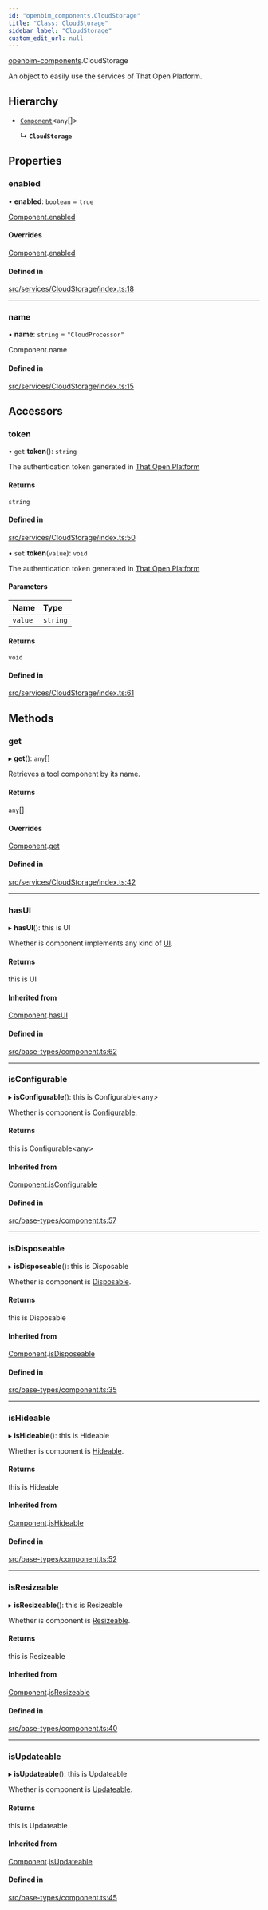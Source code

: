 ```yaml
---
id: "openbim_components.CloudStorage"
title: "Class: CloudStorage"
sidebar_label: "CloudStorage"
custom_edit_url: null
---
```


[openbim-components](../modules/openbim_components.md).CloudStorage

An object to easily use the services of That Open Platform.

## Hierarchy

- [`Component`](openbim_components.Component.md)<`any`[]\>

  ↳ **`CloudStorage`**

## Properties

### enabled

• **enabled**: `boolean` = `true`

[Component.enabled](openbim_components.Component.md#enabled)

#### Overrides

[Component](openbim_components.Component.md).[enabled](openbim_components.Component.md#enabled)

#### Defined in

[src/services/CloudStorage/index.ts:18](https://github.com/ThatOpen/engine_components/blob/444e81a/src/services/CloudStorage/index.ts#L18)

---

### name

• **name**: `string` = `"CloudProcessor"`

Component.name

#### Defined in

[src/services/CloudStorage/index.ts:15](https://github.com/ThatOpen/engine_components/blob/444e81a/src/services/CloudStorage/index.ts#L15)

## Accessors

### token

• `get` **token**(): `string`

The authentication token generated in
[That Open Platform](https://platform.thatopen.com/app)

#### Returns

`string`

#### Defined in

[src/services/CloudStorage/index.ts:50](https://github.com/ThatOpen/engine_components/blob/444e81a/src/services/CloudStorage/index.ts#L50)

• `set` **token**(`value`): `void`

The authentication token generated in
[That Open Platform](https://platform.thatopen.com/app)

#### Parameters

| Name    | Type     |
| :------ | :------- |
| `value` | `string` |

#### Returns

`void`

#### Defined in

[src/services/CloudStorage/index.ts:61](https://github.com/ThatOpen/engine_components/blob/444e81a/src/services/CloudStorage/index.ts#L61)

## Methods

### get

▸ **get**(): `any`[]

Retrieves a tool component by its name.

#### Returns

`any`[]

#### Overrides

[Component](openbim_components.Component.md).[get](openbim_components.Component.md#get)

#### Defined in

[src/services/CloudStorage/index.ts:42](https://github.com/ThatOpen/engine_components/blob/444e81a/src/services/CloudStorage/index.ts#L42)

---

### hasUI

▸ **hasUI**(): this is UI

Whether is component implements any kind of [UI](../interfaces/openbim_components.UI.md).

#### Returns

this is UI

#### Inherited from

[Component](openbim_components.Component.md).[hasUI](openbim_components.Component.md#hasui)

#### Defined in

[src/base-types/component.ts:62](https://github.com/ThatOpen/engine_components/blob/444e81a/src/base-types/component.ts#L62)

---

### isConfigurable

▸ **isConfigurable**(): this is Configurable<any\>

Whether is component is [Configurable](../interfaces/openbim_components.Configurable.md).

#### Returns

this is Configurable<any\>

#### Inherited from

[Component](openbim_components.Component.md).[isConfigurable](openbim_components.Component.md#isconfigurable)

#### Defined in

[src/base-types/component.ts:57](https://github.com/ThatOpen/engine_components/blob/444e81a/src/base-types/component.ts#L57)

---

### isDisposeable

▸ **isDisposeable**(): this is Disposable

Whether is component is [Disposable](../interfaces/openbim_components.Disposable.md).

#### Returns

this is Disposable

#### Inherited from

[Component](openbim_components.Component.md).[isDisposeable](openbim_components.Component.md#isdisposeable)

#### Defined in

[src/base-types/component.ts:35](https://github.com/ThatOpen/engine_components/blob/444e81a/src/base-types/component.ts#L35)

---

### isHideable

▸ **isHideable**(): this is Hideable

Whether is component is [Hideable](../interfaces/openbim_components.Hideable.md).

#### Returns

this is Hideable

#### Inherited from

[Component](openbim_components.Component.md).[isHideable](openbim_components.Component.md#ishideable)

#### Defined in

[src/base-types/component.ts:52](https://github.com/ThatOpen/engine_components/blob/444e81a/src/base-types/component.ts#L52)

---

### isResizeable

▸ **isResizeable**(): this is Resizeable

Whether is component is [Resizeable](../interfaces/openbim_components.Resizeable.md).

#### Returns

this is Resizeable

#### Inherited from

[Component](openbim_components.Component.md).[isResizeable](openbim_components.Component.md#isresizeable)

#### Defined in

[src/base-types/component.ts:40](https://github.com/ThatOpen/engine_components/blob/444e81a/src/base-types/component.ts#L40)

---

### isUpdateable

▸ **isUpdateable**(): this is Updateable

Whether is component is [Updateable](../interfaces/openbim_components.Updateable.md).

#### Returns

this is Updateable

#### Inherited from

[Component](openbim_components.Component.md).[isUpdateable](openbim_components.Component.md#isupdateable)

#### Defined in

[src/base-types/component.ts:45](https://github.com/ThatOpen/engine_components/blob/444e81a/src/base-types/component.ts#L45)
